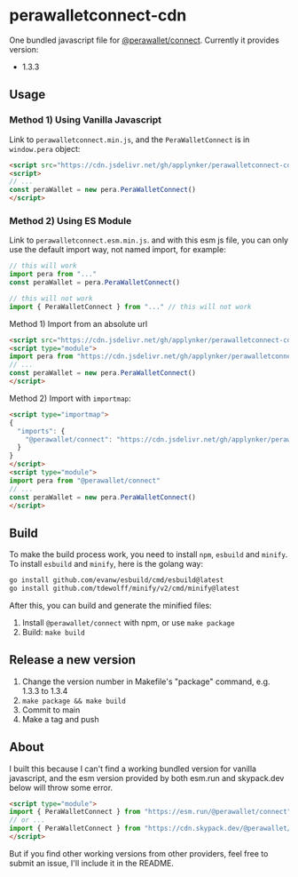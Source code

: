 # perawalletconnect-cdn

One bundled javascript file for [@perawallet/connect](https://github.com/perawallet/connect). Currently it provides version:

* 1.3.3


## Usage

### Method 1) Using Vanilla Javascript

Link to `perawalletconnect.min.js`, and the `PeraWalletConnect` is in `window.pera` object:

```html
<script src="https://cdn.jsdelivr.net/gh/applynker/perawalletconnect-cdn@1.3.3/dist/perawalletconnect.min.js"></script>
<script>
// ...
const peraWallet = new pera.PeraWalletConnect()
</script>
```

### Method 2) Using ES Module

Link to `perawalletconnect.esm.min.js`. and with this esm js file, you can only use the default import way, not named import, for example:

```javascript
// this will work
import pera from "..." 
const peraWallet = pera.PeraWalletConnect()

// this will not work
import { PeraWalletConnect } from "..." // this will not work
```

Method 1) Import from an absolute url

```html
<script src="https://cdn.jsdelivr.net/gh/applynker/perawalletconnect-cdn@1.3.3/dist/perawalletconnect.esm.min.js"></script>
<script type="module">
import pera from "https://cdn.jsdelivr.net/gh/applynker/perawalletconnect-cdn@1.3.3/dist/perawalletconnect.esm.min.js"
// ...
const peraWallet = new pera.PeraWalletConnect()
</script>
```

Method 2) Import with `importmap`:

```html
<script type="importmap">
{
  "imports": {
    "@perawallet/connect": "https://cdn.jsdelivr.net/gh/applynker/perawalletconnect-cdn@1.3.3/dist/perawalletconnect.esm.min.js"
  }
}
</script>
<script type="module">
import pera from "@perawallet/connect"
// ...
const peraWallet = new pera.PeraWalletConnect()
</script>
```

## Build

To make the build process work, you need to install `npm`, `esbuild` and `minify`. To install `esbuild` and `minify`, here is the golang way:

```bash
go install github.com/evanw/esbuild/cmd/esbuild@latest
go install github.com/tdewolff/minify/v2/cmd/minify@latest
```

After this,  you can build and generate the minified files:

1. Install `@perawallet/connect` with npm, or use `make package`
1. Build: `make build`


## Release a new version

1. Change the version number in Makefile's "package" command, e.g. 1.3.3 to 1.3.4
1. `make package && make build`
1. Commit to main
1. Make a tag and push


## About

I built this because I can't find a working bundled version for vanilla javascript, and the esm version provided by both esm.run and skypack.dev below will throw some error.

```html
<script type="module">
import { PeraWalletConnect } from "https://esm.run/@perawallet/connect"
// or ...
import { PeraWalletConnect } from "https://cdn.skypack.dev/@perawallet/connect"
</script>
```

But if you find other working versions from other providers, feel free to submit an issue, I'll include it in the README.